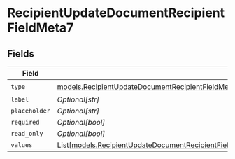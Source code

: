# RecipientUpdateDocumentRecipientFieldMeta7


## Fields

| Field                                                                                                                                                                                                                                            | Type                                                                                                                                                                                                                                             | Required                                                                                                                                                                                                                                         | Description                                                                                                                                                                                                                                      |
| ------------------------------------------------------------------------------------------------------------------------------------------------------------------------------------------------------------------------------------------------ | ------------------------------------------------------------------------------------------------------------------------------------------------------------------------------------------------------------------------------------------------ | ------------------------------------------------------------------------------------------------------------------------------------------------------------------------------------------------------------------------------------------------ | ------------------------------------------------------------------------------------------------------------------------------------------------------------------------------------------------------------------------------------------------ |
| `type`                                                                                                                                                                                                                                           | [models.RecipientUpdateDocumentRecipientFieldMetaDocumentsRecipientsResponse200ApplicationJSONResponseBodyFieldsType](../models/recipientupdatedocumentrecipientfieldmetadocumentsrecipientsresponse200applicationjsonresponsebodyfieldstype.md) | :heavy_check_mark:                                                                                                                                                                                                                               | N/A                                                                                                                                                                                                                                              |
| `label`                                                                                                                                                                                                                                          | *Optional[str]*                                                                                                                                                                                                                                  | :heavy_minus_sign:                                                                                                                                                                                                                               | N/A                                                                                                                                                                                                                                              |
| `placeholder`                                                                                                                                                                                                                                    | *Optional[str]*                                                                                                                                                                                                                                  | :heavy_minus_sign:                                                                                                                                                                                                                               | N/A                                                                                                                                                                                                                                              |
| `required`                                                                                                                                                                                                                                       | *Optional[bool]*                                                                                                                                                                                                                                 | :heavy_minus_sign:                                                                                                                                                                                                                               | N/A                                                                                                                                                                                                                                              |
| `read_only`                                                                                                                                                                                                                                      | *Optional[bool]*                                                                                                                                                                                                                                 | :heavy_minus_sign:                                                                                                                                                                                                                               | N/A                                                                                                                                                                                                                                              |
| `values`                                                                                                                                                                                                                                         | List[[models.RecipientUpdateDocumentRecipientFieldMetaValues](../models/recipientupdatedocumentrecipientfieldmetavalues.md)]                                                                                                                     | :heavy_minus_sign:                                                                                                                                                                                                                               | N/A                                                                                                                                                                                                                                              |